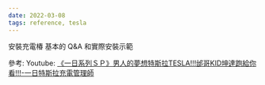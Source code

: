 ```yaml
---
date: 2022-03-08
tags: reference, tesla
---
```


安裝充電椿 基本的 Q&A 和實際安裝示範

參考: Youtube: [《一日系列ＳＰ》男人的夢想特斯拉TESLA!!!邰哥KID坤達跑給你看!!!-一日特斯拉充電管理師](https://www.youtube.com/watch?v=m8XMP2tbn6E&t=1818s)